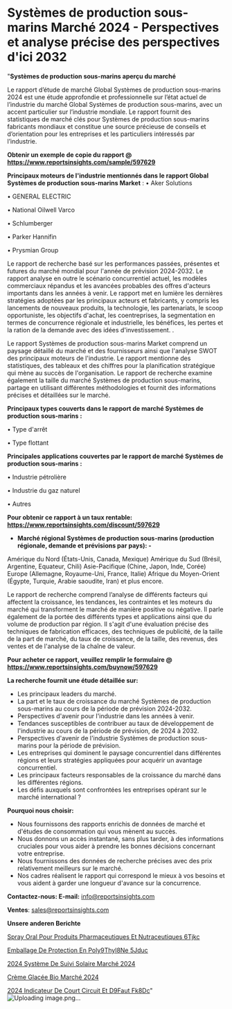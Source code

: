 # Systèmes de production sous-marins Marché 2024 - Perspectives et analyse précise des perspectives d'ici 2032

"<strong>Systèmes de production sous-marins aperçu du marché</strong>

Le rapport d’étude de marché Global Systèmes de production sous-marins 2024 est une étude approfondie et professionnelle sur l’état actuel de l’industrie du marché Global Systèmes de production sous-marins, avec un accent particulier sur l’industrie mondiale. Le rapport fournit des statistiques de marché clés pour Systèmes de production sous-marins fabricants mondiaux et constitue une source précieuse de conseils et d’orientation pour les entreprises et les particuliers intéressés par l’industrie.

<strong>Obtenir un exemple de copie du rapport @ <a href=https://www.reportsinsights.com/sample/597629>https://www.reportsinsights.com/sample/597629</a></strong>

<strong>Principaux moteurs de l'industrie mentionnés dans le rapport Global Systèmes de production sous-marins Market</strong> :
• Aker Solutions

• GENERAL ELECTRIC

• National Oilwell Varco

• Schlumberger

• Parker Hannifin

• Prysmian Group

Le rapport de recherche basé sur les performances passées, présentes et futures du marché mondial pour l'année de prévision 2024-2032. Le rapport analyse en outre le scénario concurrentiel actuel, les modèles commerciaux répandus et les avancées probables des offres d'acteurs importants dans les années à venir. Le rapport met en lumière les dernières stratégies adoptées par les principaux acteurs et fabricants, y compris les lancements de nouveaux produits, la technologie, les partenariats, le scoop opportuniste, les objectifs d'achat, les coentreprises, la segmentation en termes de concurrence régionale et industrielle, les bénéfices, les pertes et la ration de la demande avec des idées d'investissement. .

Le rapport Systèmes de production sous-marins Market comprend un paysage détaillé du marché et des fournisseurs ainsi que l'analyse SWOT des principaux moteurs de l'industrie. Le rapport mentionne des statistiques, des tableaux et des chiffres pour la planification stratégique qui mène au succès de l'organisation. Le rapport de recherche examine également la taille du marché Systèmes de production sous-marins, partage en utilisant différentes méthodologies et fournit des informations précises et détaillées sur le marché.

<strong>Principaux types couverts dans le rapport de marché Systèmes de production sous-marins :</strong>

• Type d'arrêt

• Type flottant

<strong>Principales applications couvertes par le rapport de marché Systèmes de production sous-marins :</strong>

• Industrie pétrolière

• Industrie du gaz naturel

• Autres

<strong>Pour obtenir ce rapport à un taux rentable: <a href=https://www.reportsinsights.com/discount/597629>https://www.reportsinsights.com/discount/597629</a></strong>
<ul>
  <li><strong>Marché régional Systèmes de production sous-marins (production régionale, demande et prévisions par pays): -</strong></li>
</ul>
Amérique du Nord (États-Unis, Canada, Mexique)
Amérique du Sud (Brésil, Argentine, Equateur, Chili)
Asie-Pacifique (Chine, Japon, Inde, Corée)
Europe (Allemagne, Royaume-Uni, France, Italie)
Afrique du Moyen-Orient (Égypte, Turquie, Arabie saoudite, Iran) et plus encore.

Le rapport de recherche comprend l’analyse de différents facteurs qui affectent la croissance, les tendances, les contraintes et les moteurs du marché qui transforment le marché de manière positive ou négative. Il parle également de la portée des différents types et applications ainsi que du volume de production par région. Il s'agit d'une évaluation précise des techniques de fabrication efficaces, des techniques de publicité, de la taille de la part de marché, du taux de croissance, de la taille, des revenus, des ventes et de l'analyse de la chaîne de valeur.

<strong>Pour acheter ce rapport, veuillez remplir le formulaire @   <a href=https://www.reportsinsights.com/buynow/597629>https://www.reportsinsights.com/buynow/597629</a></strong>

<strong>La recherche fournit une étude détaillée sur:</strong>
<ul>
  <li>Les principaux leaders du marché.</li>
  <li>La part et le taux de croissance du marché Systèmes de production sous-marins au cours de la période de prévision 2024-2032.</li>
  <li>Perspectives d'avenir pour l'industrie dans les années à venir.</li>
  <li>Tendances susceptibles de contribuer au taux de développement de l'industrie au cours de la période de prévision, de 2024 à 2032.</li>
  <li>Perspectives d'avenir de l'industrie Systèmes de production sous-marins pour la période de prévision.</li>
  <li>Les entreprises qui dominent le paysage concurrentiel dans différentes régions et leurs stratégies appliquées pour acquérir un avantage concurrentiel.</li>
  <li>Les principaux facteurs responsables de la croissance du marché dans les différentes régions.</li>
  <li>Les défis auxquels sont confrontées les entreprises opérant sur le marché international ?</li>
</ul>
<strong>Pourquoi nous choisir:</strong>
<ul>
  <li>Nous fournissons des rapports enrichis de données de marché et d'études de consommation qui vous mènent au succès.</li>
  <li>Nous donnons un accès instantané, sans plus tarder, à des informations cruciales pour vous aider à prendre les bonnes décisions concernant votre entreprise.</li>
  <li>Nous fournissons des données de recherche précises avec des prix relativement meilleurs sur le marché.</li>
  <li>Nos cadres réalisent le rapport qui correspond le mieux à vos besoins et vous aident à garder une longueur d'avance sur la concurrence.</li>
</ul>
<strong>Contactez-nous:
</strong><strong>E-mail:</strong> <a href=mailto:info@reportsinsights.com>info@reportsinsights.com</a>

<strong>Ventes</strong>: <a href=mailto:sales@reportsinsights.com>sales@reportsinsights.com</a>

<strong>Unsere anderen Berichte</strong>

<a href=https://www.linkedin.com/pulse/spray-oral-pour-produits-pharmaceutiques-et-nutraceutiques-6tjkc/>Spray Oral Pour Produits Pharmaceutiques Et Nutraceutiques 6Tjkc</a>

<a href=https://www.linkedin.com/pulse/emballage-de-protection-en-poly%C3%A9thyl%C3%A8ne-5jduc/>Emballage De Protection En Poly9Thyl8Ne 5Jduc</a>

<a href=https://www.linkedin.com/pulse/2024-système-de-suivi-solaire-marché-principaux-lxuzc/>2024 Système De Suivi Solaire Marché 2024</a>

<a href=https://www.linkedin.com/pulse/crème-glacée-bio-marché-principales-tendances-avqqc/>Crème Glacée Bio Marché 2024</a>

<a href=https://www.linkedin.com/pulse/2024-indicateur-de-court-circuit-et-d%C3%A9faut-fk8dc/>2024 Indicateur De Court Circuit Et D9Faut Fk8Dc</a>"
![Uploading image.png…]()
